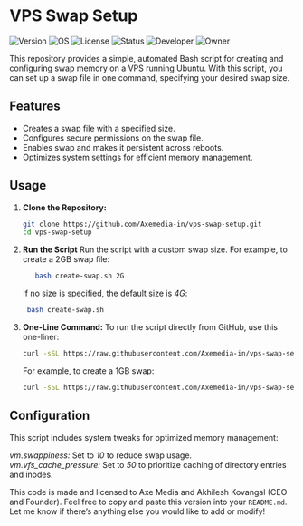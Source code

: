 # VPS Swap Setup

![Version](https://img.shields.io/badge/version-1.1-blue)
![OS](https://img.shields.io/badge/os-Ubuntu-lightgray)
![License](https://img.shields.io/badge/license-MIT-brightgreen)
![Status](https://img.shields.io/badge/status-stable-brightgreen)
![Developer](https://img.shields.io/badge/developer-Akhilesh%20Kovangal-lightblue)
![Owner](https://img.shields.io/badge/owner-Axe%20Media-lightblue)

This repository provides a simple, automated Bash script for creating and configuring swap memory on a VPS running Ubuntu. With this script, you can set up a swap file in one command, specifying your desired swap size.

## Features

- Creates a swap file with a specified size.
- Configures secure permissions on the swap file.
- Enables swap and makes it persistent across reboots.
- Optimizes system settings for efficient memory management.

## Usage

1. **Clone the Repository:**

   ```bash
   git clone https://github.com/Axemedia-in/vps-swap-setup.git
   cd vps-swap-setup
   ```
   
2. **Run the Script**
   Run the script with a custom swap size. For example, to create a 2GB swap file:
   ```bash
      bash create-swap.sh 2G
   ```
      
   If no size is specified, the default size is *4G*:
   ```bash
    bash create-swap.sh
   ```

3. **One-Line Command:**
   To run the script directly from GitHub, use this one-liner:
   ```bash
   curl -sSL https://raw.githubusercontent.com/Axemedia-in/vps-swap-setup/main/create-swap.sh | bash -s <SWAP_SIZE>
   ```
   For example, to create a 1GB swap:
   ```bash
   curl -sSL https://raw.githubusercontent.com/Axemedia-in/vps-swap-setup/main/create-swap.sh | bash -s 1G
   ```
   
## Configuration

This script includes system tweaks for optimized memory management:

*vm.swappiness:* Set to *10* to reduce swap usage. <br>
*vm.vfs_cache_pressure:* Set to *50* to prioritize caching of directory entries and inodes.

<be>

This code is made and licensed to Axe Media and Akhilesh Kovangal (CEO and Founder).
Feel free to copy and paste this version into your `README.md`. Let me know if there’s anything else you would like to add or modify!
